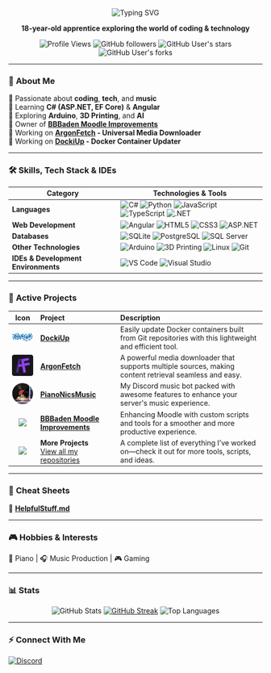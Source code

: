 <div align="center">
  <img src="https://readme-typing-svg.herokuapp.com?font=Sigmar&weight=900&size=35&pause=1000&color=FFFFFF&center=true&vCenter=true&width=435&lines=Hi+There!%F0%9F%91%8B;I'm+PianoNic!" alt="Typing SVG" />
  
  <strong>18-year-old apprentice exploring the world of coding & technology</strong>  
  
  ![Profile Views](https://komarev.com/ghpvc/?username=PianoNic&label=Profile%20views&color=yellowgreen&style=flat)
  ![GitHub followers](https://img.shields.io/github/followers/PianoNic?label=Followers&style=social)
  ![GitHub User's stars](https://img.shields.io/github/stars/PianoNic?style=social)
  ![GitHub User's forks](https://img.shields.io/github/forks/PianoNic/PianoNic?style=social)
</div>

---

### 🚀 **About Me**  
🔹 Passionate about **coding**, **tech**, and **music**  
🔹 Learning **C# (ASP.NET, EF Core)** & **Angular**  
🔹 Exploring **Arduino**, **3D Printing**, and **AI**  
🔹 Owner of **[BBBaden Moodle Improvements](https://github.com/BBBaden-Moodle-userscripts)**  
🔹 Working on **[ArgonFetch](https://github.com/Pianonic/ArgonFetch) - Universal Media Downloader**  
🔹 Working on **[DockiUp](https://github.com/Pianonic/DockiUp) - Docker Container Updater**  

---

### 🛠 **Skills, Tech Stack & IDEs**  
<div align="center">

| Category | Technologies & Tools |
|----------|----------------------|
| **Languages** | ![C#](https://img.shields.io/badge/-C%23-239120?style=flat-square&logo=c-sharp&logoColor=white) ![Python](https://img.shields.io/badge/-Python-3776AB?style=flat-square&logo=python&logoColor=white) ![JavaScript](https://img.shields.io/badge/-JavaScript-F7DF1E?style=flat-square&logo=javascript&logoColor=black) ![TypeScript](https://img.shields.io/badge/-TypeScript-007ACC?style=flat-square&logo=typescript&logoColor=white) ![.NET](https://img.shields.io/badge/-.NET-512BD4?style=flat-square&logo=dotnet&logoColor=white) |
| **Web Development** | ![Angular](https://img.shields.io/badge/-Angular-DD0031?style=flat-square&logo=angular&logoColor=white) ![HTML5](https://img.shields.io/badge/-HTML5-E34F26?style=flat-square&logo=html5&logoColor=white) ![CSS3](https://img.shields.io/badge/-CSS3-1572B6?style=flat-square&logo=css3&logoColor=white) ![ASP.NET](https://img.shields.io/badge/-ASP.NET-512BD4?style=flat-square&logo=dotnet&logoColor=white) |
| **Databases** | ![SQLite](https://img.shields.io/badge/-SQLite-003B57?style=flat-square&logo=sqlite&logoColor=white) ![PostgreSQL](https://img.shields.io/badge/-PostgreSQL-336791?style=flat-square&logo=postgresql&logoColor=white) ![SQL Server](https://img.shields.io/badge/-SQL%20Server-CC2927?style=flat-square&logo=microsoft-sql-server&logoColor=white) |
| **Other Technologies** | ![Arduino](https://img.shields.io/badge/-Arduino-00979D?style=flat-square&logo=arduino&logoColor=white) ![3D Printing](https://img.shields.io/badge/-3D%20Printing-orange?style=flat-square) ![Linux](https://img.shields.io/badge/-Linux-FCC624?style=flat-square&logo=linux&logoColor=black) ![Git](https://img.shields.io/badge/-Git-F05032?style=flat-square&logo=git&logoColor=white) |
| **IDEs & Development Environments** | ![VS Code](https://img.shields.io/badge/-VS%20Code-007ACC?style=flat-square&logo=visual-studio-code&logoColor=white) ![Visual Studio](https://img.shields.io/badge/-Visual%20Studio-5C2D91?style=flat-square&logo=visual-studio&logoColor=white) |

</div>

---

### 📌 **Active Projects**  

| Icon | Project | Description |
|:----:|:--------|:------------|
| <img src="https://github.com/Pianonic/DockiUp/raw/main/assets/DockiUpLogo.png" width="70"/> | [**DockiUp**](https://github.com/Pianonic/DockiUp) | Easily update Docker containers built from Git repositories with this lightweight and efficient tool. |
| <img src="https://github.com/ArgonFetch/ArgonFetch/raw/main/assets/logo-simple.svg" width="70"/> | [**ArgonFetch**](https://github.com/Pianonic/ArgonFetch) | A powerful media downloader that supports multiple sources, making content retrieval seamless and easy. |
| <img src="https://github.com/Pianonic/PianoNicsMusic/raw/main/image/Logo.png?raw=true" width="70"/> | [**PianoNicsMusic**](https://github.com/Pianonic/PianoNicsMusic) | My Discord music bot packed with awesome features to enhance your server's music experience. |
| <img src="https://avatars.githubusercontent.com/u/146342978?s=200&v=4" width="70"/> | [**BBBaden Moodle Improvements**](https://github.com/BBBaden-Moodle-userscripts) | Enhancing Moodle with custom scripts and tools for a smoother and more productive experience. |
| <img src="https://static-00.iconduck.com/assets.00/git-gui-icon-512x512-jfx5ogbu.png" width="70"/> | **More Projects**<br>[View all my repositories](https://github.com/Pianonic?tab=repositories) | A complete list of everything I’ve worked on—check it out for more tools, scripts, and ideas. |

---

### 📝 **Cheat Sheets**  

🔗 **[HelpfulStuff.md](https://github.com/Pianonic/Pianonic/blob/main/HelpfulStuff.md)**

---

### 🎮 **Hobbies & Interests**  
🎹 Piano | 🎧 Music Production | 🎮 Gaming  

---

### 📊 **Stats**  
<p align="center">
  <img src="https://github-readme-stats.vercel.app/api?username=pianonic&show_icons=true&theme=radical&hide_border=true" alt="GitHub Stats" />
  <a href="https://git.io/streak-stats"><img src="http://github-readme-streak-stats.herokuapp.com?user=pianonic&theme=radical&hide_border=true&date_format=j%20M%5B%20Y%5D" alt="GitHub Streak" /></a>
  <img src="https://github-readme-stats.vercel.app/api/top-langs?username=pianonic&show_icons=true&layout=compact&theme=radical&hide_border=true" alt="Top Languages" />
</p>

---

### ⚡ **Connect With Me**  
[![Discord](https://img.shields.io/badge/Discord-%23616ae8.svg?logo=discord&logoColor=white)](https://discord.com/users/566263212077481984)


